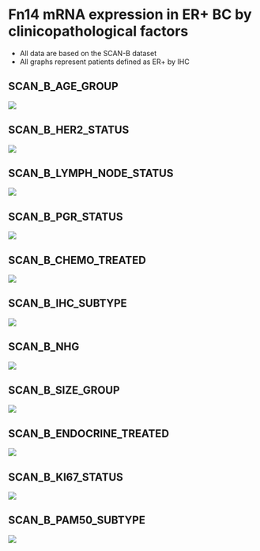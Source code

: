 # Fn14 mRNA expression in ER+ BC by clinicopathological factors
- All data are based on the SCAN-B dataset
- All graphs represent patients defined as ER+ by IHC


## SCAN_B_AGE_GROUP
![](../SCAN_B/ER_Pos/SCAN_B_AGE_GROUP.jpeg?raw=true)
## SCAN_B_HER2_STATUS       
![](../SCAN_B/ER_Pos/SCAN_B_HER2_STATUS.jpeg?raw=true)
## SCAN_B_LYMPH_NODE_STATUS 
![](../SCAN_B/ER_Pos/SCAN_B_LYMPH_NODE_STATUS.jpeg?raw=true)
## SCAN_B_PGR_STATUS
![](../SCAN_B/ER_Pos/SCAN_B_PGR_STATUS.jpeg?raw=true)
## SCAN_B_CHEMO_TREATED
![](../SCAN_B/ER_Pos/SCAN_B_CHEMO_TREATED.jpeg?raw=true)     
## SCAN_B_IHC_SUBTYPE 
![](../SCAN_B/ER_Pos/SCAN_B_IHC_SUBTYPE.jpeg?raw=true)      
## SCAN_B_NHG         
![](../SCAN_B/ER_Pos/SCAN_B_NHG.jpeg?raw=true)      
## SCAN_B_SIZE_GROUP
![](../SCAN_B/ER_Pos/SCAN_B_SIZE_GROUP.jpeg?raw=true)
## SCAN_B_ENDOCRINE_TREATED
![](../SCAN_B/ER_Pos/SCAN_B_ENDOCRINE_TREATED.jpeg?raw=true) 
## SCAN_B_KI67_STATUS 
![](../SCAN_B/ER_Pos/SCAN_B_KI67_STATUS.jpeg?raw=true)      
## SCAN_B_PAM50_SUBTYPE
![](../SCAN_B/ER_Pos/SCAN_B_PAM50_SUBTYPE.jpeg?raw=true)
